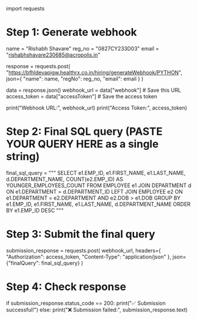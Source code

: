 import requests

# Step 1: Generate webhook
name = "Rishabh Shavare"
reg_no = "0827CY233D03"
email = "rishabhshavare230685@acropolis.in"

response = requests.post(
    "https://bfhldevapigw.healthrx.co.in/hiring/generateWebhook/PYTHON",
    json={
        "name": name,
        "regNo": reg_no,
        "email": email
    }
)

data = response.json()
webhook_url = data["webhook"]         # Save this URL
access_token = data["accessToken"]    # Save the access token

print("Webhook URL:", webhook_url)
print("Access Token:", access_token)

# Step 2: Final SQL query (PASTE YOUR QUERY HERE as a single string)
final_sql_query = """
SELECT 
    e1.EMP_ID,
    e1.FIRST_NAME,
    e1.LAST_NAME,
    d.DEPARTMENT_NAME,
    COUNT(e2.EMP_ID) AS YOUNGER_EMPLOYEES_COUNT
FROM 
    EMPLOYEE e1
JOIN 
    DEPARTMENT d ON e1.DEPARTMENT = d.DEPARTMENT_ID
LEFT JOIN 
    EMPLOYEE e2 ON e1.DEPARTMENT = e2.DEPARTMENT 
    AND e2.DOB > e1.DOB
GROUP BY 
    e1.EMP_ID, e1.FIRST_NAME, e1.LAST_NAME, d.DEPARTMENT_NAME
ORDER BY 
    e1.EMP_ID DESC
"""

# Step 3: Submit the final query
submission_response = requests.post(
    webhook_url,
    headers={
        "Authorization": access_token,
        "Content-Type": "application/json"
    },
    json={"finalQuery": final_sql_query}
)

# Step 4: Check response
if submission_response.status_code == 200:
    print("✅ Submission successful!")
else:
    print("❌ Submission failed:", submission_response.text)
